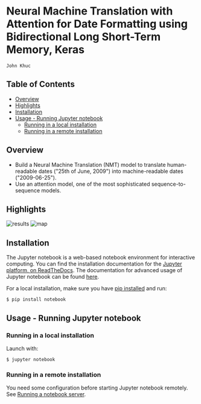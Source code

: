 # Neural Machine Translation with Attention for Date Formatting using Bidirectional Long Short-Term Memory, Keras
`John Khuc`

## Table of Contents
- [Overview](#overview)
- [Highlights](#highlights)
- [Installation](#installation)
- [Usage - Running Jupyter notebook](#usage---running-jupyter-notebook)
	- [Running in a local installation](#running-in-a-local-installation)
	- [Running in a remote installation](#running-in-a-remote-installation)

## Overview
- Build a Neural Machine Translation (NMT) model to translate human-readable dates ("25th of June, 2009") into machine-readable dates ("2009-06-25"). 
- Use an attention model, one of the most sophisticated sequence-to-sequence models. 

## Highlights
![results](https://i.gyazo.com/15c444715d58ee53625b5a17d1117121.png)
![map](https://i.gyazo.com/7154064f65dc3874f50de9a0d9cc6928.png)

## Installation
The Jupyter notebook is a web-based notebook environment for interactive computing. 
You can find the installation documentation for the
[Jupyter platform, on ReadTheDocs](https://jupyter.readthedocs.io/en/latest/install.html).
The documentation for advanced usage of Jupyter notebook can be found
[here](https://jupyter-notebook.readthedocs.io/en/latest/).

For a local installation, make sure you have
[pip installed](https://pip.readthedocs.io/en/stable/installing/) and run:

    $ pip install notebook

## Usage - Running Jupyter notebook

### Running in a local installation

Launch with:

    $ jupyter notebook

### Running in a remote installation

You need some configuration before starting Jupyter notebook remotely. See [Running a notebook server](https://jupyter-notebook.readthedocs.io/en/stable/public_server.html).
